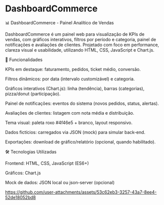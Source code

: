 # DashboardCommerce

📊 DashboardCommerce - Painel Analítico de Vendas

DashboardCommerce é um painel web para visualização de KPIs de vendas, com gráficos interativos, filtros por período e categoria, painel de notificações e avaliações de clientes.
Projetado com foco em performance, clareza visual e usabilidade, utilizando HTML, CSS, JavaScript e Chart.js.

🚀 Funcionalidades

KPIs em destaque: faturamento, pedidos, ticket médio, conversão.

Filtros dinâmicos: por data (intervalo customizável) e categoria.

Gráficos interativos (Chart.js): linha (tendência), barras (categorias), pizza/donut (participação).

Painel de notificações: eventos do sistema (novos pedidos, status, alertas).

Avaliações de clientes: listagem com nota média e distribuição.

Tema visual: paleta roxo #4f46e5 + branco, layout responsivo.

Dados fictícios: carregados via JSON (mock) para simular back-end.

Exportações: download de gráfico/relatório (opcional, quando habilitado).

🛠️ Tecnologias Utilizadas

Frontend: HTML, CSS, JavaScript (ES6+)

Gráficos: Chart.js

Mock de dados: JSON local ou json-server (opcional)


https://github.com/user-attachments/assets/53c62eb3-3257-43a7-8ee4-52de18052bd8


